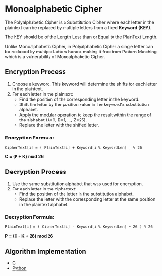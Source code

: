 # Monoalphabetic Cipher

The Polyalphabetic Cipher is a Substitution Cipher where each letter in the plaintext can be replaced by multiple letters from a fixed **Keyword (KEY)**.

The KEY should be of the Length Less than or Equal to the PlainText Length.

Unlike Monoalphabetic Cipher, in Polyalphabetic Cipher a single letter can be replaced by multiple Letters hence, making it free from Pattern Matching which is a vulnerability of Monoalphabetic Cipher.

## Encryption Process

1. Choose a keyword. This keyword will determine the shifts for each letter in the plaintext.
1. For each letter in the plaintext:
    - Find the position of the corresponding letter in the keyword.
    - Shift the letter by the position value in the keyword's substitution alphabet.
    - Apply the modular operation to keep the result within the range of the alphabet (A=0, B=1, ..., Z=25).
    - Replace the letter with the shifted letter.

### Encryption Formula:

`CipherText[i] = ( PlainText[i] + Keyword[i % KeywordLen] ) % 26`

**C = (P + K) mod 26**

## Decryption Process

1. Use the same substitution alphabet that was used for encryption.
1. For each letter in the ciphertext:
    - Find the position of the letter in the substitution alphabet.
    - Replace the letter with the corresponding letter at the same position in the plaintext alphabet.

### Decryption Formula:

`PlainText[i] = ( CipherText[i] - Keyword[i % KeywordLen] + 26 ) % 26`

**P = (C - K + 26) mod 26**

## Algorithm Implementation

-   [C](../../algorithms/substitution-cipher/polyalphabetic-cipher/main.c)
-   [Python](../../algorithms/substitution-cipher/polyalphabetic-cipher/main.py)
